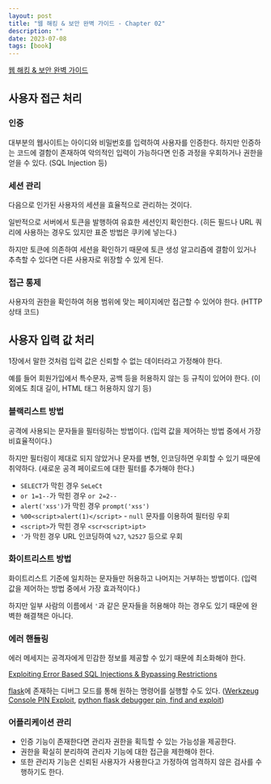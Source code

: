 ```yaml
---
layout: post
title: "웹 해킹 & 보안 완벽 가이드 - Chapter 02"
description: ""
date: 2023-07-08
tags: [book]
---
```


<a href="https://www.yes24.com/Product/Goods/14275829">웹 해킹 & 보안 완벽 가이드</a>

## 사용자 접근 처리

### 인증

대부분의 웹사이트는 아이디와 비밀번호를 입력하여 사용자를 인증한다. 하지만 인증하는 코드에 결함이 존재하여 악의적인 입력이 가능하다면 인증 과정을 우회하거나 권한을 얻을 수 있다. (SQL Injection 등)

### 세션 관리

다음으로 인가된 사용자의 세션을 효율적으로 관리하는 것이다.

일반적으로 서버에서 토큰을 발행하여 유효한 세션인지 확인한다. (히든 필드나 URL 쿼리에 사용하는 경우도 있지만 표준 방법은 쿠키에 넣는다.)

하지만 토큰에 의존하여 세션을 확인하기 때문에 토큰 생성 알고리즘에 결함이 있거나 추측할 수 있다면 다른 사용자로 위장할 수 있게 된다.

### 접근 통제

사용자의 권한을 확인하여 허용 범위에 맞는 페이지에만 접근할 수 있어야 한다. (HTTP 상태 코드)

## 사용자 입력 값 처리

1장에서 말한 것처럼 입력 값은 신뢰할 수 없는 데이터라고 가정해야 한다. 

예를 들어 회원가입에서 특수문자, 공백 등을 허용하지 않는 등 규칙이 있어야 한다. (이 외에도 최대 길이, HTML 태그 허용하지 않기 등)

### 블랙리스트 방법

공격에 사용되는 문자들을 필터링하는 방법이다. (입력 값을 제어하는 방법 중에서 가장 비효율적이다.)

하지만 필터링이 제대로 되지 않았거나 문자를 변형, 인코딩하면 우회할 수 있기 때문에 취약하다. (새로운 공격 페이로드에 대한 필터를 추가해야 한다.)

* `SELECT`가 막힌 경우 `SeLeCt`
* `or 1=1--`가 막힌 경우 `or 2=2--`
* `alert('xss')`가 막힌 경우 `prompt('xss')`
* `%00<script>alert(1)</script>` -  `null` 문자를 이용하여 필터링 우회
* `<script>`가 막힌 경우 `<scr<script>ipt>`
* `'`가 막힌 경우 URL 인코딩하여 `%27`, `%2527` 등으로 우회

### 화이트리스트 방법

화이트리스트 기준에 일치하는 문자들만 허용하고 나머지는 거부하는 방법이다. (입력 값을 제어하는 방법 중에서 가장 효과적이다.)

하지만 일부 사람의 이름에서 `'`과 같은 문자들을 허용해야 하는 경우도 있기 때문에 완벽한 해결책은 아니다.

### 에러 핸들링

에러 메세지는 공격자에게 민감한 정보를 제공할 수 있기 때문에 최소화해야 한다. 

<a href="https://infosecwriteups.com/exploiting-error-based-sql-injections-bypassing-restrictions-ed099623cd94">Exploiting Error Based SQL Injections & Bypassing Restrictions</a>

<a href="https://github.com/pallets/flask">flask</a>에 존재하는 디버그 모드를 통해 원하는 명령어를 실행할 수도 있다. (<a href="https://www.daehee.com/werkzeug-console-pin-exploit/">Werkzeug Console PIN Exploit</a>, <a href="https://lactea.kr/entry/python-flask-debugger-pin-find-and-exploit">python flask debugger pin, find and exploit</a>)

### 어플리케이션 관리

* 인증 기능이 존재한다면 관리자 권한을 획득할 수 있는 가능성을 제공한다.
* 권한을 확실히 분리하여 관리자 기능에 대한 접근을 제한해야 한다.
* 또한 관리자 기능은 신뢰된 사용자가 사용한다고 가정하여 엄격하지 않은 검사를 수행하기도 한다.
